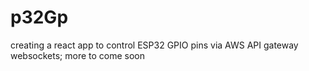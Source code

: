 # p32Gp

creating a react app to control ESP32 GPIO pins via AWS API gateway websockets; more to come soon
